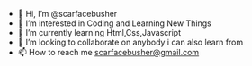 - 👋 Hi, I’m @scarfacebusher
- 👀 I’m interested in Coding and Learning New Things
- 🌱 I’m currently learning Html,Css,Javascript
- 💞️ I’m looking to collaborate on anybody i can also learn from 
- 📫 How to reach me scarfacebusher@gmail.com

<!---
scarfacebusher/scarfacebusher is a ✨ special ✨ repository because its `README.md` (this file) appears on your GitHub profile.
You can click the Preview link to take a look at your changes.
--->
